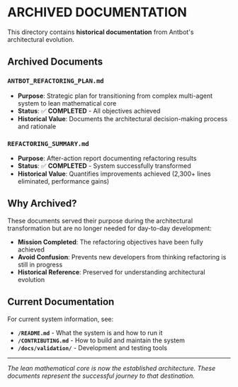 # ARCHIVED DOCUMENTATION

This directory contains **historical documentation** from Antbot's architectural evolution.

## Archived Documents

### `ANTBOT_REFACTORING_PLAN.md`
- **Purpose**: Strategic plan for transitioning from complex multi-agent system to lean mathematical core
- **Status**: ✅ **COMPLETED** - All objectives achieved
- **Historical Value**: Documents the architectural decision-making process and rationale

### `REFACTORING_SUMMARY.md`  
- **Purpose**: After-action report documenting refactoring results
- **Status**: ✅ **COMPLETED** - System successfully transformed
- **Historical Value**: Quantifies improvements achieved (2,300+ lines eliminated, performance gains)

## Why Archived?

These documents served their purpose during the architectural transformation but are no longer needed for day-to-day development:

- **Mission Completed**: The refactoring objectives have been fully achieved
- **Avoid Confusion**: Prevents new developers from thinking refactoring is still in progress  
- **Historical Reference**: Preserved for understanding architectural evolution

## Current Documentation

For current system information, see:
- **`/README.md`** - What the system is and how to run it
- **`/CONTRIBUTING.md`** - How to build and maintain the system
- **`/docs/validation/`** - Development and testing tools

---

*The lean mathematical core is now the established architecture. These documents represent the successful journey to that destination.* 